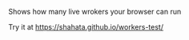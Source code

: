 Shows how many live wrokers your browser can run

Try it at https://shahata.github.io/workers-test/
